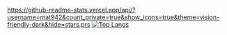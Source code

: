 https://github-readme-stats.vercel.app/api/?username=mat942&count_private=true&show_icons=true&theme=vision-friendly-dark&hide=stars,prs
[![Top Langs](https://github-readme-stats.vercel.app/api/top-langs/?username=mat942&langs_count=8)](https://github.com/anuraghazra/github-readme-stats)
